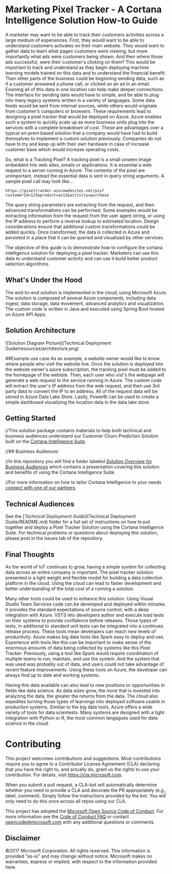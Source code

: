 # Marketing Pixel Tracker - A Cortana Intelligence Solution How-to Guide

A marketer may want to be able to track their customers activities across a large medium of experiences. First, they would want to be able to understand customers activates on their main website. They would want to gather data to learn what pages customers were viewing, but more importantly what ads were customers being shown. And then where those ads successful, were their customer's clicking on them? This would be important to track and understand as they begin deploying machine learning models trained on this data and to understand the financial benefit. Then other parts of the business could be beginning sending data, such as if a customer answered a phone call, or clicked on an ad in an email. Examing all of this data in one location can help make deeper connections. The interface for sending data would have to simple, and be able to plug into many legacy systems written in a variety of languages. Some data feeds would be sent from internal sources, while others would originate from customer’s computers or browsers. These requirements lead to designing a pixel tracker that would be deployed on Azure. Azure enables such a system to quickly scale up as more business units plug into the services with a complete breakdown of cost. These are advantages over a typical on-prem based solution that a company would have had to build themselves to implement a custom solution previously. Companies do not have to try and keep up with their own hardware in case of increase customer base which would increase operating costs. 

So, what is a Tracking Pixel? 
A tracking pixel is a small unseen image embedded into web sites, emails or applications. It is essential a web request to a server running in Azure. The contents of the pixel are unimportant, instead the essential data is sent in query string arguments. A sample pixel call may look like…
```
https://pixeltracker.azurewebsites.net/pix?customerId=123&product=ac12&activity=purchase
```
The query string parameters are extracting from the request, and then advanced transformations can be performed. Some examples would be extracting information from the request from the user agent string, or using the IP address to perform a reverse lookup to estimated location. Design considerations ensure that additional custom transformations could be added quickly. Once transformed, the data is collected in Azure and persisted in a place that it can be queried and visualized by other services. 

The objective of this guide is to demonstrate how to configure the cortana intelligence solution for deploying a pixel tracker. Marketers can use this data to understand customer activity and can use it build better product selection algorithms.
## What's Under the Hood

The end-to-end solution is implemented in the cloud, using Microsoft Azure. The solution is composed of several Azure components, including data ingest, data storage, data movement, advanced analytics and visualization. The custom code is written in Java and executed using Spring Boot hosted on Azure API Apps.
## Solution Architecture
![Solution Diagram Picture](Technical Deployment Guide/resources/architecture.png)

##Example use case
As an example, a website owner would like to know where people who visit the website live. Once the solution is deployed into the website owner's azure subscription, the tracking pixel must be added to the homepage of the webiste. Then, each user who vist's the webpage will generate a web request to the service running in Azure. The custom code will extract the user's IP address from the web request, and then use 3rd party data to convert the IP to an address. All of the request data will be stored in Azure Data Lake Store. Lastly, PowerBi can be used to create a simple dashboard visualizing the location data in the data lake store. 

## Getting Started

//This solution package contains materials to help both technical and business audiences understand our  Customer Churn Prediction Solution built on the [Cortana Intelligence Suite]().

//## Business Audiences

//In this repository you will find a folder labeled [*Solution Overview for Business Audiences*]() which contains a presentation covering this solution and benefits of using the Cortana Intelligence Suite.

//For more information on how to tailor Cortana Intelligence to your needs [connect with one of our partners](http://aka.ms/CISFindPartner).

## Technical Audiences

See the [*Technical Deployment Guide*](Technical Deployment Guide/README.md) folder for a full set of instructions on how to put together and deploy a Pixel Tracker Solution using the Cortana Intelligence Suite. For technical problems or questions about deploying this solution, please post in the issues tab of the repository.

## Final Thoughts

As the world of IoT continues to grow, having a simple system for collecting data across an entire company is important. The pixel tracker solution presented is a light weight and flexible model for building a data collection platform in the cloud. Using the cloud can lead to faster development and better understanding of the total cost of a running a solution. 

Many other tools could be used to enhance this solution. Using Visual Studio Team Services code can be developed and deployed within minutes. It provides the standard expectations of source control, with a deep integration with Azure. VSTS lets developers author and execute load tests on their systems to provide confidence before releases. Those types of tests, in additional to standard unit tests can be integrated into a continues release process. These tools mean developers can reach new levels of productivity. Azure makes big data tools like Spark easy to deploy and use. Experience with tools like this can be important to make sense of the enormous amounts of data being collected by systems like this Pixel Tracker. Previously, using a tool like Spark would require coordination of multiple teams to run, maintain, and use the system. And the system that was used was probably out of data, and users could not take advantage of recent feature improvements. Using these tools on Azure, the developer can always find up to date and working systems.

Having this data available can also lead to new positions or opportunities in fields like data science. As data sizes grow, the more that is invested into analyzing the data, the greater the returns from the data. The cloud also expedites turning those types of learnings into deployed software usable in production systems. Similiar to the big data tools, Azure offers a wide variety of tools for data scientests. Many systems are designed with a tight integration with Python or R, the most common langagues used for data science in the cloud. 

# Contributing

This project welcomes contributions and suggestions.  Most contributions require you to agree to a
Contributor License Agreement (CLA) declaring that you have the right to, and actually do, grant us
the rights to use your contribution. For details, visit https://cla.microsoft.com.

When you submit a pull request, a CLA-bot will automatically determine whether you need to provide
a CLA and decorate the PR appropriately (e.g., label, comment). Simply follow the instructions
provided by the bot. You will only need to do this once across all repos using our CLA.

This project has adopted the [Microsoft Open Source Code of Conduct](https://opensource.microsoft.com/codeofconduct/).
For more information see the [Code of Conduct FAQ](https://opensource.microsoft.com/codeofconduct/faq/) or
contact [opencode@microsoft.com](mailto:opencode@microsoft.com) with any additional questions or comments.


## Disclaimer
©2017 Microsoft Corporation. All rights reserved. This information is provided "as-is" and may change without notice. Microsoft makes no warranties, express or implied, with respect to the information provided here.
